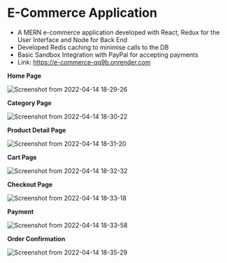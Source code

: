 # E-Commerce Application

- A MERN e-commerce application developed with React, Redux for the User Interface and Node for Back End
- Developed Redis caching to minimise calls to the DB
- Basic Sandbox Integration with PayPal for accepting payments
- Link: https://e-commerce-qq9b.onrender.com

**Home Page**

![Screenshot from 2022-04-14 18-29-26](https://user-images.githubusercontent.com/48888253/163395683-3860bf50-61ed-4427-9915-4d0b53447095.png)

**Category Page**

![Screenshot from 2022-04-14 18-30-22](https://user-images.githubusercontent.com/48888253/163395866-e9c17e59-0bf4-4e87-a8ba-941e21dbd23e.png)

**Product Detail Page**

![Screenshot from 2022-04-14 18-31-20](https://user-images.githubusercontent.com/48888253/163396007-fe4b151b-1677-4904-96cc-5d0e917a6d26.png)

**Cart Page**

![Screenshot from 2022-04-14 18-32-32](https://user-images.githubusercontent.com/48888253/163396266-784207ac-047f-4507-a566-d0bed6d2e78a.png)

**Checkout Page**

![Screenshot from 2022-04-14 18-33-18](https://user-images.githubusercontent.com/48888253/163396376-5c41fb93-e1bc-41d5-b136-48f7bb3a6d15.png)

**Payment**

![Screenshot from 2022-04-14 18-33-58](https://user-images.githubusercontent.com/48888253/163396497-10a05ddd-f80b-420e-a913-33ae41569dc2.png)

**Order Confirmation**

![Screenshot from 2022-04-14 18-35-29](https://user-images.githubusercontent.com/48888253/163396754-7f9595b6-dcd9-48f5-ba8f-cd5f11e5e9a8.png)
